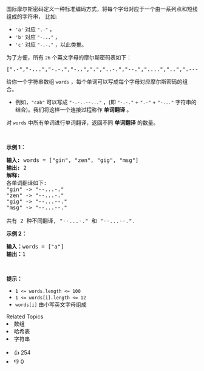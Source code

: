 <p>国际摩尔斯密码定义一种标准编码方式，将每个字母对应于一个由一系列点和短线组成的字符串，&nbsp;比如:</p>

<ul> 
 <li><code>'a'</code> 对应 <code>".-"</code> ，</li> 
 <li><code>'b'</code> 对应 <code>"-..."</code> ，</li> 
 <li><code>'c'</code> 对应 <code>"-.-."</code> ，以此类推。</li> 
</ul>

<p>为了方便，所有 <code>26</code> 个英文字母的摩尔斯密码表如下：</p>

<pre>
[".-","-...","-.-.","-..",".","..-.","--.","....","..",".---","-.-",".-..","--","-.","---",".--.","--.-",".-.","...","-","..-","...-",".--","-..-","-.--","--.."]</pre>

<p>给你一个字符串数组 <code>words</code> ，每个单词可以写成每个字母对应摩尔斯密码的组合。</p>

<ul> 
 <li>例如，<code>"cab"</code> 可以写成 <code>"-.-..--..."</code> ，(即 <code>"-.-."</code> + <code>".-"</code> + <code>"-..."</code> 字符串的结合)。我们将这样一个连接过程称作 <strong>单词翻译</strong> 。</li> 
</ul>

<p>对<strong> </strong><code>words</code> 中所有单词进行单词翻译，返回不同 <strong>单词翻译</strong> 的数量。</p>

<p>&nbsp;</p>

<p><strong>示例 1：</strong></p>

<pre>
<strong>输入:</strong> words = ["gin", "zen", "gig", "msg"]
<strong>输出:</strong> 2
<strong>解释: </strong>
各单词翻译如下:
"gin" -&gt; "--...-."
"zen" -&gt; "--...-."
"gig" -&gt; "--...--."
"msg" -&gt; "--...--."

共有 2 种不同翻译, "--...-." 和 "--...--.".
</pre>

<p><strong>示例 2：</strong></p>

<pre>
<strong>输入：</strong>words = ["a"]
<strong>输出：</strong>1
</pre>

<p>&nbsp;</p>

<p><strong>提示：</strong></p>

<ul> 
 <li><code>1 &lt;= words.length &lt;= 100</code></li> 
 <li><code>1 &lt;= words[i].length &lt;= 12</code></li> 
 <li><code>words[i]</code> 由小写英文字母组成</li> 
</ul>

<div><div>Related Topics</div><div><li>数组</li><li>哈希表</li><li>字符串</li></div></div><br><div><li>👍 254</li><li>👎 0</li></div>